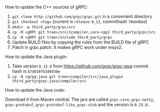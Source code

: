 How to update the C++ sources of gRPC:

1. `git clone http://github.com/grpc/grpc.git` in a convenient directory
2. `git checkout <tag>` (current is `release-0_13`, commithash `78e04bbd`)
3. `mkdir -p third_party/grpc/src`
4. `cp -R <gRPC git tree>/src/{compiler,core-cpp} third_party/grpc/src`
5. `cp -R <gRPC git tree>/include third_party/grpc`
6. Update BUILD files by copying the rules from the BUILD file of gRPC
7. Patch in grpc.patch. It makes gRPC work under msys2.


How to update the Java plugin:

1. Take version `0.15.0` from https://github.com/grpc/grpc-java
   commit hash is `b7d816fb3d0d38e`
2. `cp -R <grpg-java git tree>/compiler/src/java_plugin third_party/grpc-java/compiler/src`

How to update the Java code:

Download it from Maven central. The jars are called `grpc-core`, `grpc-netty`,
`grpc-protobuf`, `grpc-protobuf-lite`, `grpc-stub` and the version is
`0.15.0`.
